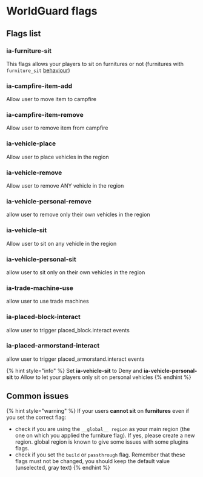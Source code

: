# WorldGuard flags

## Flags list

### ia-furniture-sit

This flags allows your players to sit on furnitures or not \(furnitures with `furniture_sit` [behaviour](adding-content/advanced/item-properties/behaviours.md)\)

### ia-campfire-item-add

Allow user to move item to campfire

### ia-campfire-item-remove

Allow user to remove item from campfire

### ia-vehicle-place

Allow user to place vehicles in the region

### ia-vehicle-remove

Allow user to remove ANY vehicle in the region

### ia-vehicle-personal-remove

allow user to remove only their own vehicles in the region

### ia-vehicle-sit

Allow user to sit on any vehicle in the region

### ia-vehicle-personal-sit

allow user to sit only on their own vehicles in the region

### ia-trade-machine-use

allow user to use trade machines

### ia-placed-block-interact

allow user to trigger placed\_block.interact events

### ia-placed-armorstand-interact

allow user to trigger placed\_armorstand.interact events

{% hint style="info" %}
Set **ia-vehicle-sit** to Deny and **ia-vehicle-personal-sit** to Allow to let your players only sit on personal vehicles
{% endhint %}

## Common issues

{% hint style="warning" %}
If your users **cannot sit** on **furnitures** even if you set the correct flag:

* check if you are using the `__global__ region` as your main region \(the one on which you applied the furniture flag\). If yes, please create a new region. global region is known to give some issues with some plugins flags.
* check if you set the `build` or `passthrough` flag.  Remember that these flags must not be changed, you should keep the default value \(unselected, gray text\)
{% endhint %}


